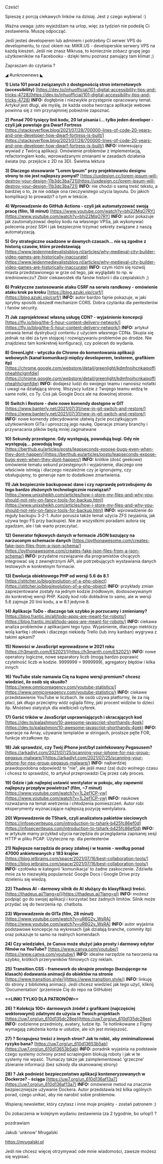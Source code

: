 Cześć!

Spieszę z porcją ciekawych linków na dzisiaj. Jest z czego wybierać :)

Ważna uwaga: jutro wyjeżdżam na urlop, więc za tydzień nie podeślę Ci zestawienia. Muszę odpocząć.

 

Jeśli jesteś developerem lub adminem i potrzebny Ci serwer VPS do developmentu, to rzuć okiem na:
MIKR.US - developerskie serwery VPS na każdą kieszeń.
Jeśli nie znasz Mikrusa, to koniecznie zobacz grupę jego użytkowników na Facebooku - dzięki temu poznasz panujący tam klimat ;)

 

Zapraszam do czytania ? 

 

◢ #unknownews ◣


**1) Lista 101 porad związanych z dostępnością stron internetowych (accessibility)**
[https://dev.to/inhuofficial/101-digital-accessibility-tips-and-tricks-4728](https://dev.to/inhuofficial/101-digital-accessibility-tips-and-tricks-4728)
**INFO:** dogłębnie i niezwykle przystępnie opracowany temat. Artykuł jest długi, ale myślę, że każda osoba tworząca aplikacje webowe powinna się z nim przynajmniej pobieżnie zapoznać.


**2) Ponad 700 tysięcy linii kodu, 20 lat pisania i... tylko jeden developer - czyli jak powstaje gra Dwarf Fortress**
[https://stackoverflow.blog/2021/07/28/700000-lines-of-code-20-years-and-one-developer-how-dwarf-fortress-is-built/](https://stackoverflow.blog/2021/07/28/700000-lines-of-code-20-years-and-one-developer-how-dwarf-fortress-is-built/)
**INFO:** interesujący wywiad z Twórcą aplikacji. Omówienie problemów z implementacją, refactoringiem kodu, wprowadzanymi zmianami w zasadach działania świata (np. przejście z 2D na 3D). Świetna lektura


**3) Dlaczego stosowanie "Lorem Ipsum" przy projektowaniu designu strony to nie jest najlepszy pomysł?**
[https://uxdesign.cc/lorem-ipsum-will-destroy-your-design-11b3dc3ba721](https://uxdesign.cc/lorem-ipsum-will-destroy-your-design-11b3dc3ba721)
**INFO:** nie chodzi o samą treść tekstu, a bardziej o to, że nie oddaje ona rzeczywistego użycia layoutu. Do jakich komplikacji to prowadzi? o tym w tekście.


**4) Wprowadzenie do GitHub Actions - czyli jak automatyzować swoją pracę (film, 18 minut)**
[https://www.youtube.com/watch?v=bhi22MqO7RY](https://www.youtube.com/watch?v=bhi22MqO7RY)
**INFO:** autor pokazuje jak zautomatyzować deploy kodu na własnego VPSa, jak wykonywać polecenia przez SSH i jak bezpiecznie trzymać sekrety związane z naszą automatyzacją.


**5) Gry strategiczne osadzone w dawnych czasach... nie są zgodne z historią czasów, które przedstawiają**
[https://www.leidenmedievalistsblog.nl/articles/why-medieval-city-builder-video-games-are-historically-inaccurate](https://www.leidenmedievalistsblog.nl/articles/why-medieval-city-builder-video-games-are-historically-inaccurate)
**INFO:** czym różni się rozwój miasta przedstawionego w grze od tego, jak wyglądało to np. w średniowieczu? Zbiór ciekawostek dla fanów historii i dla czepialskich ;)


**6) Praktyczne zastosowanie ataku CSRF na serwis randkowy - omówienie ataku krok po kroku**
[https://blog.azuki.vip/csrf/](https://blog.azuki.vip/csrf/)
**INFO:** autor bardzo fajnie pokazuje, w jaki sprytny sposób obszedł mechanizm CORS. Dobra czytanka dla pentesterów i fanów security.


**7) Jak zaprojektować własną usługę CDN? - wyjaśnienie koncepcji**
[https://fly.io/blog/the-5-hour-content-delivery-network/](https://fly.io/blog/the-5-hour-content-delivery-network/)
**INFO:** artykuł omawia temat dystrybucji contentu z użyciem własnego CDNa. Skupia się jednak na idei za tym stojącej i rozwiązywaniu problemów po drodze. Nie znajdziesz tam konkretnej konfiguracji, czy poleceń do wydania.


**8) GreenLight - wtyczka do Chrome do komentowania aplikacji webowych (kanał komunikacji między developerem, testerem, grafikiem itp)**
[https://chrome.google.com/webstore/detail/greenlight/kdmfnoihcnkaipoffinheahhclgmfdie](https://chrome.google.com/webstore/detail/greenlight/kdmfnoihcnkaipoffinheahhclgmfdie)
**INFO:** dodajesz ludzi do swojego teamu i nanosisz notatki i uwagi na działającą stronę. Wszyscy ludzie z Twojego teamu widzą te same notki, co Ty. Coś jak Google Docs ale na dowolnej stronie.


**9) Switch i Restore - dwie nowe komendy dostępne w GIT**
[https://www.banterly.net/2021/07/31/new-in-git-switch-and-restore/](https://www.banterly.net/2021/07/31/new-in-git-switch-and-restore/)
**INFO:** nowe komendy zdecydowanie ułatwią życie początkującym użytkownikom GITa i uproszczą jego naukę. Operacje zmiany branchy i przywracania plików będą mniej zagmatwane


**10) Sekundy przestępne. Gdy występują, powodują bugi. Gdy nie występują... powodują bugi**
[https://berthub.eu/articles/posts/leapseconds-expose-bugs-even-when-they-dont-happen/](https://berthub.eu/articles/posts/leapseconds-expose-bugs-even-when-they-dont-happen/)
**INFO:** krótkie (dość geekowe) omówienie tematu sekund przestępnych i wyjaśnienie, dlaczego one właściwie istnieją i dlaczego niezależnie czy je ignorujemy, czy obsługujemy, to generuje nam to dodatkowe zmartwienia.


**11) Jak bezpiecznie backupować dane i czy naprawdę potrzebujemy do tego bardzo złożonych technologicznie rozwiązań?**
[https://www.unixsheikh.com/articles/how-i-store-my-files-and-why-you-should-not-rely-on-fancy-tools-for-backup.html](https://www.unixsheikh.com/articles/how-i-store-my-files-and-why-you-should-not-rely-on-fancy-tools-for-backup.html)
**INFO:** wprowadzenie do reguły backupu 3-2-1. Autor porusza także temat użycia ZFS (wyjaśnia, jak używa tego FS przy backupie). Nie ze wszystkimi poradami autora się zgadzam, ale i tak warto przeczytać.


**12) Generator fejkowych danych w formacie JSON bazujący na narzuconym schemacie danych**
[https://pythonawesome.com/creates-fake-json-files-from-a-json-schema/](https://pythonawesome.com/creates-fake-json-files-from-a-json-schema/)
**INFO:** przydatne rozwiązanie dla programistów chcących integrować się z zewnętrznym API, ale potrzebujących wystawiania danych testowych w konkretnym formacie.


**13) Ewolucja obiektowego PHP od wersji 5.6 do 8.1**
[https://stitcher.io/blog/evolution-of-a-php-object](https://stitcher.io/blog/evolution-of-a-php-object)
**INFO:** przykłady zmian zaprezentowane zostały na jednym kodzie źródłowym, dostosowywanym do konkretnej wersji PHP. Każdy kod robi dokładnie to samo, ale w wersji 5.6 zajmuje 20 linii kodu, a w 8.1 jedynie 8.


**14) Aplikacje ToDo - dlaczego tak szybko je porzucamy i zmieniamy?**
[https://blog.frantic.im/all/todo-apps-are-meant-for-robots/](https://blog.frantic.im/all/todo-apps-are-meant-for-robots/)
**INFO:** ciekawa analiza problemów z aplikacjami tego typu. Wyjaśnienie, dlaczego niektórzy wolą kartkę i ołówek i dlaczego niekiedy Trello (lub inny kanban) wygrywa z takimi apkami?


**15) Nowości w JavaScript wprowadzone w 2021 roku**
[https://h3manth.com/ES2021/](https://h3manth.com/ES2021/)
**INFO:** nowe operatory logiczne, nowe separatory liczb (mogą bardzo poprawić czytelność liczb w kodzie. 9999999 = 9999999), agregatory błędów i kilka innych


**16) YouTube stale namawia Cię na kupno wersji premium? chcesz wiedzieć, ile osób się skusiło?**
[https://www.omnicoreagency.com/youtube-statistics/](https://www.omnicoreagency.com/youtube-statistics/)
**INFO:** ciekawe przedstawienie YouTube w liczbach. Ile osób używa platformy, ile za nią płaci, jak długo przeciętny widz ogląda filmy, jaki procent widzów to dzieci itp. Mnóstwo statystyk dla wielbicieli cyferek.


**17) Garść trików w JavaScript usprawniających i skracających kod**
[https://dev.to/palashmon/10-awesome-javascript-shorthands-4pek](https://dev.to/palashmon/10-awesome-javascript-shorthands-4pek)
**INFO:** operacje na Array, używanie templatów w stringach, prostsze pętle FOR, funkcje strzałkowe itp.


**18) Jak sprawdzić, czy Twój iPhone jest/był zainfekowany Pegasusem?**
[https://arkadiyt.com/2021/07/25/scanning-your-iphone-for-nso-group-pegasus-malware/](https://arkadiyt.com/2021/07/25/scanning-your-iphone-for-nso-group-pegasus-malware/)
**INFO:** najbardziej prawdopodobna odpowiedź to "nie", ale jeśli masz (za) dużo wolnego czasu i chcesz to sprawdzić, to artykuł przeprowadzi Cię przez cały proces.


**19) Gdzie i jak najlepiej ustawić wentylator w pokoju, aby zapewnić najlepszy przepływ powietrza? (film, ~7 minut)**
[https://www.youtube.com/watch?v=1L2ef1CP-yw](https://www.youtube.com/watch?v=1L2ef1CP-yw)
**INFO:** naukowe rozważania na temat wietrzenia i chłodzenia pomieszczeń. Autor robi eksperymenty wyznaczające najlepszą pozycję wentylatora.


**20) Wprowadzenie do TShark, czyli analizatora pakietów sieciowych**
[https://infosecwriteups.com/introduction-to-tshark-b425fc86ef0d](https://infosecwriteups.com/introduction-to-tshark-b425fc86ef0d)
**INFO:** w artykule mamy przykład użycia narzędzia do przeglądania zapisanej sesji HTTP w pliku PCAP. Użyteczne np. dla pentesterów


**21) Najlepsze narzędzia do pracy zdalnej i w teamie - według ponad 47000 ankietowanych z 183 krajów**
[https://blog.jetbrains.com/space/2021/07/16/best-collaboration-tools/](https://blog.jetbrains.com/space/2021/07/16/best-collaboration-tools/)
**INFO:** czołówka w kategorii 'komunikacja' to żadne zaskoczenie. Zdziwiła mnie za to niezwykłą popularność Google Docs i Google Drive przy dzieleniu się wiedzą.


**22) Thadeus AI - darmowy silnik do AI służący do klasyfikacji treści.**
[https://thadeus.ai/?lang=pl](https://thadeus.ai/?lang=pl)
**INFO:** możesz podpiąć go do swojej aplikacji i korzystać bez żadnych limitów. Silnik może przydać się do tworzenia np. chatbota.


**23) Wprowadzenie do GITa (film, 28 minut)**
[https://www.youtube.com/watch?v=uR6G2v_WsRA](https://www.youtube.com/watch?v=uR6G2v_WsRA)
**INFO:** autor wyjaśnia podstawowe koncepcje na wykresach (jak działają branche, commity itp) oraz pokazuje to samo na realnych komendach


**24) Czy wiedziałeś, że Canva może służyć jako prosty i darmowy edytor filmów na YouTube?**
[https://www.canva.com/youtube/](https://www.canva.com/youtube/)
**INFO:** idealne narzędzie na tworzenia na szybko, krótkich przerywników filmowych czy reklam.


**25) Transition.CSS - framework do skrajnie prostego (bazującego na klasach) dodawania animacji do obiektów na stronie**
[https://www.transition.style/](https://www.transition.style/)
**INFO:** linkuję do strony z biblioteką animacji. Jeśli chcesz wiedzieć jak tego użyć, kliknij 'Documentation' (przeniesie Cię do repo na GitHubie)


**==LINKI TYLKO DLA PATRONÓW==**


**26) ? Kolekcja 100+ darmowych źródeł z grafikami (najczęściej wektorowymi) zdatnymi do użycia w Twoich projektach**
[https://uw7.org/un_610d135dc28ee](https://uw7.org/un_610d135dc28ee)
**INFO:** codzienne przedmioty, avatary, ludzie itp. Te hotlinkowane z Figmy wymagają założenia konta w usłudze, ale ich jest mniejszość.


**27) ? Scrapujesz treści z innych stron? Jak to robić, aby zminimalizować ryzyko bana?**
[https://uw7.org/un_610d13653b5ab](https://uw7.org/un_610d13653b5ab)
**INFO:** poradnik wyjaśnia na podstawie czego systemy ochrony przed scrapingiem blokują roboty i jak w te systemy nie wpaść. Tłumaczy także jak zaimplementować 'grzeczne' zbieranie informacji (bez szkody dla skanowanej strony)


**28) ? Jak podnieść bezpieczeństwo aplikacji konteneryzowanych w Dockerze? - ściąga**
[https://uw7.org/un_610d136af13a7](https://uw7.org/un_610d136af13a7)
**INFO:** omówienie metod na znacznie bezpieczniejsze używanie Dockera. Autor przedstawia też kilka ogólnych porad, czego unikać, aby nie narobić sobie problemów.


 

Wspieraj newsletter, który czytasz i inne moje projekty - zostań patronem :)

 

Do zobaczenia w kolejnym wydaniu zestawienia (za 2 tygodnie, bo urlop!) ? 

 
pozdrawiam

Jakub 'unknow' Mrugalski

https://mrugalski.pl

 
Jeśli nie chcesz więcej otrzymywać ode mnie wiadomości, zawsze możesz się wypisać.